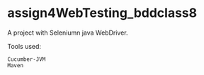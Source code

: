 # assign4WebTesting_bddclass8

A project with Seleniumn java WebDriver.

Tools used:
```
Cucumber-JVM
Maven
```

